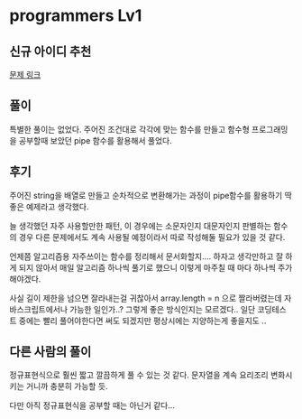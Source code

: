 # programmers Lv1

## 신규 아이디 추천

[문제 링크](https://programmers.co.kr/learn/courses/30/lessons/72410?language=javascript)

## 풀이 

특별한 풀이는 없었다. 주어진 조건대로 각각에 맞는 함수를 만들고 함수형 프로그래밍을 공부할때 보았던 pipe 함수를 활용해서 풀었다.


## 후기

주어진 string을 배열로 만들고 순차적으로 변환해가는 과정이 pipe함수를 활용하기 딱 좋은 예제라고 생각했다. 

늘 생각했던 자주 사용할만한 패턴, 이 경우에는 소문자인지 대문자인지 판별하는 함수의 경우 다른 문제에서도 계속 사용될 예정이라서 따로 작성해둘 필요가 있을 것 같다.

언제쯤 알고리즘용 자주쓰이는 함수를 정리해서 문서화할지.... 하자고 생각만하고 잘 하게 되지 않아서 매일 알고리즘 하나씩 풀기로 했으니 이렇게 마주칠 때 마다 하나씩 주가해야겠다. 

사실 길이 제한을 넘으면 잘라내는걸 귀찮아서 array.length = n 으로 짤라버렸는데 자바스크립트에서나 가능한 일인가..? 그렇게 좋은 방식인지는 모르겠다.. 일단 코딩테스트 중에는 빨리 풀어야한다면 써도 되겠지만 평상시에는 지양하는게 좋을지도 .. 

## 다른 사람의 풀이

정규표현식으로 훨씬 짧고 깔끔하게 풀 수 있는 것 같다. 문자열을 계속 요리조리 변화시키는 거니까 충분히 가능할 듯.

다만 아직 정규표현식을 공부할 때는 아닌거 같다... 
